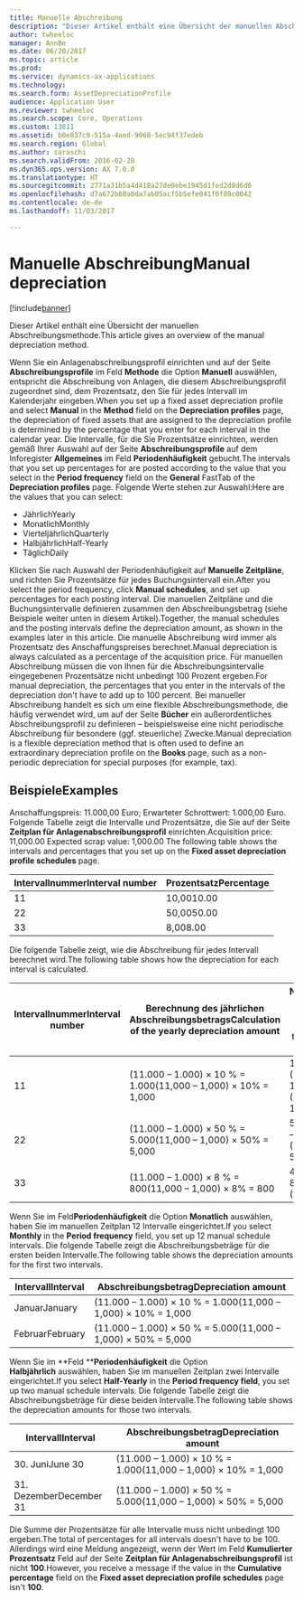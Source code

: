 ```yaml
---
title: Manuelle Abschreibung
description: "Dieser Artikel enthält eine Übersicht der manuellen Abschreibungsmethode."
author: twheeloc
manager: AnnBe
ms.date: 06/20/2017
ms.topic: article
ms.prod: 
ms.service: dynamics-ax-applications
ms.technology: 
ms.search.form: AssetDepreciationProfile
audience: Application User
ms.reviewer: twheeloc
ms.search.scope: Core, Operations
ms.custom: 13811
ms.assetid: b0e837c9-515a-4aed-9060-5ec94f37edeb
ms.search.region: Global
ms.author: saraschi
ms.search.validFrom: 2016-02-28
ms.dyn365.ops.version: AX 7.0.0
ms.translationtype: HT
ms.sourcegitcommit: 2771a31b5a4d418a27de0ebe1945d1fed2d8d6d6
ms.openlocfilehash: d7a672b80a0da7ab05acf5b5efe041f0f89c0042
ms.contentlocale: de-de
ms.lasthandoff: 11/03/2017

---
```


# <a name="manual-depreciation"></a><span data-ttu-id="b23ea-103">Manuelle Abschreibung</span><span class="sxs-lookup"><span data-stu-id="b23ea-103">Manual depreciation</span></span>

[!include[banner](../includes/banner.md)]


<span data-ttu-id="b23ea-104">Dieser Artikel enthält eine Übersicht der manuellen Abschreibungsmethode.</span><span class="sxs-lookup"><span data-stu-id="b23ea-104">This article gives an overview of the manual depreciation method.</span></span>

<span data-ttu-id="b23ea-105">Wenn Sie ein Anlagenabschreibungsprofil einrichten und auf der Seite **Abschreibungsprofile** im Feld **Methode** die Option **Manuell** auswählen, entspricht die Abschreibung von Anlagen, die diesem Abschreibungsprofil zugeordnet sind, dem Prozentsatz, den Sie für jedes Intervall im Kalenderjahr eingeben.</span><span class="sxs-lookup"><span data-stu-id="b23ea-105">When you set up a fixed asset depreciation profile and select **Manual** in the **Method** field on the **Depreciation profiles** page, the depreciation of fixed assets that are assigned to the depreciation profile is determined by the percentage that you enter for each interval in the calendar year.</span></span> <span data-ttu-id="b23ea-106">Die Intervalle, für die Sie Prozentsätze einrichten, werden gemäß Ihrer Auswahl auf der Seite **Abschreibungsprofile** auf dem Inforegister **Allgemeines** im Feld **Periodenhäufigkeit** gebucht.</span><span class="sxs-lookup"><span data-stu-id="b23ea-106">The intervals that you set up percentages for are posted according to the value that you select in the **Period frequency** field on the **General** FastTab of the **Depreciation profiles** page.</span></span> <span data-ttu-id="b23ea-107">Folgende Werte stehen zur Auswahl:</span><span class="sxs-lookup"><span data-stu-id="b23ea-107">Here are the values that you can select:</span></span>

-   <span data-ttu-id="b23ea-108">Jährlich</span><span class="sxs-lookup"><span data-stu-id="b23ea-108">Yearly</span></span>
-   <span data-ttu-id="b23ea-109">Monatlich</span><span class="sxs-lookup"><span data-stu-id="b23ea-109">Monthly</span></span>
-   <span data-ttu-id="b23ea-110">Vierteljährlich</span><span class="sxs-lookup"><span data-stu-id="b23ea-110">Quarterly</span></span>
-   <span data-ttu-id="b23ea-111">Halbjährlich</span><span class="sxs-lookup"><span data-stu-id="b23ea-111">Half-Yearly</span></span>
-   <span data-ttu-id="b23ea-112">Täglich</span><span class="sxs-lookup"><span data-stu-id="b23ea-112">Daily</span></span>

<span data-ttu-id="b23ea-113">Klicken Sie nach Auswahl der Periodenhäufigkeit auf **Manuelle Zeitpläne**, und richten Sie Prozentsätze für jedes Buchungsintervall ein.</span><span class="sxs-lookup"><span data-stu-id="b23ea-113">After you select the period frequency, click **Manual schedules**, and set up percentages for each posting interval.</span></span> <span data-ttu-id="b23ea-114">Die manuellen Zeitpläne und die Buchungsintervalle definieren zusammen den Abschreibungsbetrag (siehe Beispiele weiter unten in diesem Artikel).</span><span class="sxs-lookup"><span data-stu-id="b23ea-114">Together, the manual schedules and the posting intervals define the depreciation amount, as shown in the examples later in this article.</span></span> <span data-ttu-id="b23ea-115">Die manuelle Abschreibung wird immer als Prozentsatz des Anschaffungspreises berechnet.</span><span class="sxs-lookup"><span data-stu-id="b23ea-115">Manual depreciation is always calculated as a percentage of the acquisition price.</span></span> <span data-ttu-id="b23ea-116">Für manuellen Abschreibung müssen die von Ihnen für die Abschreibungsintervalle eingegebenen Prozentsätze nicht unbedingt 100 Prozent ergeben.</span><span class="sxs-lookup"><span data-stu-id="b23ea-116">For manual depreciation, the percentages that you enter in the intervals of the depreciation don't have to add up to 100 percent.</span></span> <span data-ttu-id="b23ea-117">Bei manueller Abschreibung handelt es sich um eine flexible Abschreibungsmethode, die häufig verwendet wird, um auf der Seite **Bücher** ein außerordentliches Abschreibungsprofil zu definieren – beispielsweise eine nicht periodische Abschreibung für besondere (ggf. steuerliche) Zwecke.</span><span class="sxs-lookup"><span data-stu-id="b23ea-117">Manual depreciation is a flexible depreciation method that is often used to define an extraordinary depreciation profile on the **Books** page, such as a non-periodic depreciation for special purposes (for example, tax).</span></span>

## <a name="examples"></a><span data-ttu-id="b23ea-118">Beispiele</span><span class="sxs-lookup"><span data-stu-id="b23ea-118">Examples</span></span>
<span data-ttu-id="b23ea-119">Anschaffungspreis: 11.000,00 Euro; Erwarteter Schrottwert: 1.000,00 Euro. Folgende Tabelle zeigt die Intervalle und Prozentsätze, die Sie auf der Seite **Zeitplan für Anlagenabschreibungsprofil** einrichten.</span><span class="sxs-lookup"><span data-stu-id="b23ea-119">Acquisition price: 11,000.00 Expected scrap value: 1,000.00 The following table shows the intervals and percentages that you set up on the **Fixed asset depreciation profile schedules** page.</span></span>

| <span data-ttu-id="b23ea-120">Intervallnummer</span><span class="sxs-lookup"><span data-stu-id="b23ea-120">Interval number</span></span> | <span data-ttu-id="b23ea-121">Prozentsatz</span><span class="sxs-lookup"><span data-stu-id="b23ea-121">Percentage</span></span> |
|-----------------|------------|
| <span data-ttu-id="b23ea-122">1</span><span class="sxs-lookup"><span data-stu-id="b23ea-122">1</span></span>               | <span data-ttu-id="b23ea-123">10,00</span><span class="sxs-lookup"><span data-stu-id="b23ea-123">10.00</span></span>      |
| <span data-ttu-id="b23ea-124">2</span><span class="sxs-lookup"><span data-stu-id="b23ea-124">2</span></span>               | <span data-ttu-id="b23ea-125">50,00</span><span class="sxs-lookup"><span data-stu-id="b23ea-125">50.00</span></span>      |
| <span data-ttu-id="b23ea-126">3</span><span class="sxs-lookup"><span data-stu-id="b23ea-126">3</span></span>               | <span data-ttu-id="b23ea-127">8,00</span><span class="sxs-lookup"><span data-stu-id="b23ea-127">8.00</span></span>       |

<span data-ttu-id="b23ea-128">Die folgende Tabelle zeigt, wie die Abschreibung für jedes Intervall berechnet wird.</span><span class="sxs-lookup"><span data-stu-id="b23ea-128">The following table shows how the depreciation for each interval is calculated.</span></span>

|  <span data-ttu-id="b23ea-129">Intervallnummer</span><span class="sxs-lookup"><span data-stu-id="b23ea-129">Interval number</span></span> | <span data-ttu-id="b23ea-130">Berechnung des jährlichen Abschreibungsbetrags</span><span class="sxs-lookup"><span data-stu-id="b23ea-130">Calculation of the yearly depreciation amount</span></span> | <span data-ttu-id="b23ea-131">Nettobuchwert am Ende des Intervalls</span><span class="sxs-lookup"><span data-stu-id="b23ea-131">Net book value at the end of the interval</span></span> |
|------------------|-----------------------------------------------|-------------------------------------------|
| <span data-ttu-id="b23ea-132">1</span><span class="sxs-lookup"><span data-stu-id="b23ea-132">1</span></span>                | <span data-ttu-id="b23ea-133">(11.000 – 1.000) × 10 % = 1.000</span><span class="sxs-lookup"><span data-stu-id="b23ea-133">(11,000 – 1,000) × 10% = 1,000</span></span>                | <span data-ttu-id="b23ea-134">10.000 (11.000 – 1.000)</span><span class="sxs-lookup"><span data-stu-id="b23ea-134">10,000 (11,000 – 1,000)</span></span>                   |
| <span data-ttu-id="b23ea-135">2</span><span class="sxs-lookup"><span data-stu-id="b23ea-135">2</span></span>                | <span data-ttu-id="b23ea-136">(11.000 – 1.000) × 50 % = 5.000</span><span class="sxs-lookup"><span data-stu-id="b23ea-136">(11,000 – 1,000) × 50% = 5,000</span></span>                | <span data-ttu-id="b23ea-137">5.000 (10.000 – 5.000)</span><span class="sxs-lookup"><span data-stu-id="b23ea-137">5,000 (10,000 – 5,000)</span></span>                    |
| <span data-ttu-id="b23ea-138">3</span><span class="sxs-lookup"><span data-stu-id="b23ea-138">3</span></span>                | <span data-ttu-id="b23ea-139">(11.000 – 1.000) × 8 % = 800</span><span class="sxs-lookup"><span data-stu-id="b23ea-139">(11,000 – 1,000) × 8% = 800</span></span>                   | <span data-ttu-id="b23ea-140">4.200 (5.000 – 800)</span><span class="sxs-lookup"><span data-stu-id="b23ea-140">4,200 (5,000 – 800)</span></span>                       |

<span data-ttu-id="b23ea-141">Wenn Sie im Feld**Periodenhäufigkeit** die Option **Monatlich** auswählen, haben Sie im manuellen Zeitplan 12 Intervalle eingerichtet.</span><span class="sxs-lookup"><span data-stu-id="b23ea-141">If you select **Monthly** in the **Period frequency** field, you set up 12 manual schedule intervals.</span></span> <span data-ttu-id="b23ea-142">Die folgende Tabelle zeigt die Abschreibungsbeträge für die ersten beiden Intervalle.</span><span class="sxs-lookup"><span data-stu-id="b23ea-142">The following table shows the depreciation amounts for the first two intervals.</span></span>

| <span data-ttu-id="b23ea-143">Intervall</span><span class="sxs-lookup"><span data-stu-id="b23ea-143">Interval</span></span> | <span data-ttu-id="b23ea-144">Abschreibungsbetrag</span><span class="sxs-lookup"><span data-stu-id="b23ea-144">Depreciation amount</span></span>            |
|----------|--------------------------------|
| <span data-ttu-id="b23ea-145">Januar</span><span class="sxs-lookup"><span data-stu-id="b23ea-145">January</span></span>  | <span data-ttu-id="b23ea-146">(11.000 – 1.000) × 10 % = 1.000</span><span class="sxs-lookup"><span data-stu-id="b23ea-146">(11,000 – 1,000) × 10% = 1,000</span></span> |
| <span data-ttu-id="b23ea-147">Februar</span><span class="sxs-lookup"><span data-stu-id="b23ea-147">February</span></span> | <span data-ttu-id="b23ea-148">(11.000 – 1.000) × 50 % = 5.000</span><span class="sxs-lookup"><span data-stu-id="b23ea-148">(11,000 – 1,000) × 50% = 5,000</span></span> |

<span data-ttu-id="b23ea-149">Wenn Sie im **Feld ****Periodenhäufigkeit** die Option **Halbjährlich** auswählen, haben Sie im manuellen Zeitplan zwei Intervalle eingerichtet.</span><span class="sxs-lookup"><span data-stu-id="b23ea-149">If you select **Half-Yearly** in the ****Period frequency** field**, you set up two manual schedule intervals.</span></span> <span data-ttu-id="b23ea-150">Die folgende Tabelle zeigt die Abschreibungsbeträge für diese beiden Intervalle.</span><span class="sxs-lookup"><span data-stu-id="b23ea-150">The following table shows the depreciation amounts for those two intervals.</span></span>

| <span data-ttu-id="b23ea-151">Intervall</span><span class="sxs-lookup"><span data-stu-id="b23ea-151">Interval</span></span>    | <span data-ttu-id="b23ea-152">Abschreibungsbetrag</span><span class="sxs-lookup"><span data-stu-id="b23ea-152">Depreciation amount</span></span>            |
|-------------|--------------------------------|
| <span data-ttu-id="b23ea-153">30. Juni</span><span class="sxs-lookup"><span data-stu-id="b23ea-153">June 30</span></span>     | <span data-ttu-id="b23ea-154">(11.000 – 1.000) × 10 % = 1.000</span><span class="sxs-lookup"><span data-stu-id="b23ea-154">(11,000 – 1,000) × 10% = 1,000</span></span> |
| <span data-ttu-id="b23ea-155">31. Dezember</span><span class="sxs-lookup"><span data-stu-id="b23ea-155">December 31</span></span> | <span data-ttu-id="b23ea-156">(11.000 – 1.000) × 50 % = 5.000</span><span class="sxs-lookup"><span data-stu-id="b23ea-156">(11,000 – 1,000) × 50% = 5,000</span></span> |

<span data-ttu-id="b23ea-157">Die Summe der Prozentsätze für alle Intervalle muss nicht unbedingt 100 ergeben.</span><span class="sxs-lookup"><span data-stu-id="b23ea-157">The total of percentages for all intervals doesn't have to be 100.</span></span> <span data-ttu-id="b23ea-158">Allerdings wird eine Meldung angezeigt, wenn der Wert im Feld **Kumulierter Prozentsatz** Feld auf der Seite **Zeitplan für Anlagenabschreibungsprofil** ist nicht **100**.</span><span class="sxs-lookup"><span data-stu-id="b23ea-158">However, you receive a message if the value in the **Cumulative percentage** field on the **Fixed asset depreciation profile schedules** page isn't **100**.</span></span>




